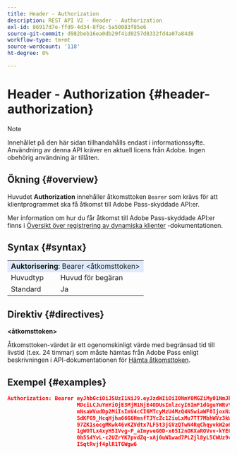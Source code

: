 ```yaml
---
title: Header - Authorization
description: REST API V2 - Header - Authorization
exl-id: 86917d7e-ffd9-4d34-8f9c-5a50083f85e6
source-git-commit: d982beb16ea0db29f41d0257d8332fd4a07a84d8
workflow-type: tm+mt
source-wordcount: '118'
ht-degree: 0%

---
```



# Header - Authorization {#header-authorization}

>[!NOTE]
>
> Innehållet på den här sidan tillhandahålls endast i informationssyfte. Användning av denna API kräver en aktuell licens från Adobe. Ingen obehörig användning är tillåten.

## Ökning {#overview}

Huvudet <b>Authorization</b> innehåller åtkomsttoken `Bearer` som krävs för att klientprogrammet ska få åtkomst till Adobe Pass-skyddade API:er.

Mer information om hur du får åtkomst till Adobe Pass-skyddade API:er finns i [Översikt över registrering av dynamiska klienter](../../../rest-api-dcr/dynamic-client-registration-overview.md) -dokumentationen.

## Syntax {#syntax}

<table>
   <tr>
      <td style="background-color: #DEEBFF;" colspan="2"><b>Auktorisering</b>: Bearer &lt;åtkomsttoken&gt;</td>
   </tr>
   <tr>
      <td>Huvudtyp</td>
      <td>Huvud för begäran</td>
   </tr>
   <tr>
      <td>Standard</td>
      <td>Ja</td>
   </tr>
</table>

## Direktiv {#directives}

<b>&lt;åtkomsttoken></b>

Åtkomsttoken-värdet är ett ogenomskinligt värde med begränsad tid till livstid (t.ex. 24 timmar) som måste hämtas från Adobe Pass enligt beskrivningen i API-dokumentationen för [Hämta åtkomsttoken](../../../rest-api-dcr/apis/dynamic-client-registration-apis-retrieve-access-token.md).

## Exempel {#examples}

```JSON
Authorization: Bearer eyJhbGciOiJSUzI1NiJ9.eyJzdWIiOiI0NmY0MGZiMy01NmJkLTQyYTktOTExYS02YmZmNmEyZmY0
                      MDciLCJuYmYiOjE3MjM1NjE4ODUsImlzcyI6ImF1dGguYWRvYmUuY29tIiwic2NvcGVzIjoiYXBpO
                      mNsaWVudDp2MiIsImV4cCI6MTcyMzU4MzQ4NSwiaWF0IjoxNzIzNTYxODg1fQ.aZUZqwN2fCqNXgX
                      SdKFG9_HcqHjha66G6HmsfTJYcZc12iuLxMu7TT7MbhWVz3kW1jRqgJv8PHhrFSBL5_dgJ1PRSuDg
                      97ZK1secgMKwk46vKZVdtx7LF5t3jGVzQTwN4RqChqyvkW2o67KxVk5xarwJtwB2fwhX_732CYDcv
                      1gWOTLx4xyH5IVvg-P_aImyveG0D-x65I2nOKXaROVvv-kYE6B9OQv_-JBGj72R_yS2AyJQC0R_im
                      0h5S4YvL-c2UZrYK7pvdZq-xAj0uW1wad7PLZjl8yL5CWUz9vzQk2Cmj8adsydjb0u0P3aFrJ0HE9
                      ISqtRvjf4plR1TGWgw6
```
